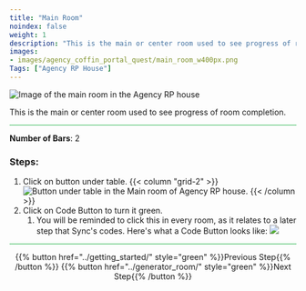 ```yaml
---
title: "Main Room"
noindex: false
weight: 1
description: "This is the main or center room used to see progress of room completion"
images:
- images/agency_coffin_portal_quest/main_room_w400px.png
Tags: ["Agency RP House"]
---
```


![Image of the main room in the Agency RP house](/images/agency_coffin_portal_quest/main_room_w400px.png)


This is the main or center room used to see progress of room completion.

<hr style="background-color: #28b44c" size=8>

**Number of Bars**: 2

### Steps:
1. Click on button under table.
    {{< column "grid-2" >}} ![Button under table in the Main room of Agency RP house.](/images/agency_coffin_portal_quest/main_room_button_under_table.png) {{< /column >}}
1. Click on Code Button to turn it green.
    1. You will be reminded to click this in every room, as it relates to a later step that Sync's codes.
    Here's what a Code Button looks like: ![](/images/agency_coffin_portal_quest/example_of_code_button_turned_on_green_small.png)


<hr style="background-color: #28b44c" size=8>

<div align="center">{{% button href="../getting_started/" style="green" %}}Previous Step{{% /button %}} {{% button href="../generator_room/" style="green" %}}Next Step{{% /button %}}</div>